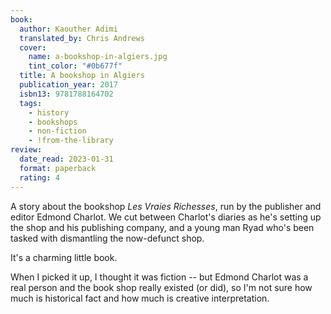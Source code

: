 ```yaml
---
book:
  author: Kaouther Adimi
  translated_by: Chris Andrews
  cover:
    name: a-bookshop-in-algiers.jpg
    tint_color: "#0b677f"
  title: A bookshop in Algiers
  publication_year: 2017
  isbn13: 9781788164702
  tags:
    - history
    - bookshops
    - non-fiction
    - !from-the-library
review:
  date_read: 2023-01-31
  format: paperback
  rating: 4
---
```


A story about the bookshop *Les Vraies Richesses*, run by the publisher and editor Edmond Charlot.
We cut between Charlot's diaries as he's setting up the shop and his publishing company, and a young man Ryad who's been tasked with dismantling the now-defunct shop.

It's a charming little book.

When I picked it up, I thought it was fiction -- but Edmond Charlot was a real person and the book shop really existed (or did), so I'm not sure how much is historical fact and how much is creative interpretation.
